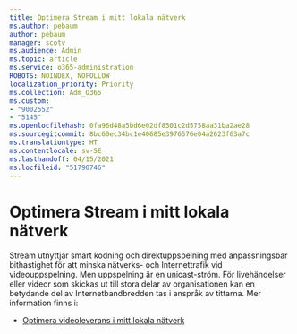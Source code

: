 ```yaml
---
title: Optimera Stream i mitt lokala nätverk
ms.author: pebaum
author: pebaum
manager: scotv
ms.audience: Admin
ms.topic: article
ms.service: o365-administration
ROBOTS: NOINDEX, NOFOLLOW
localization_priority: Priority
ms.collection: Adm_O365
ms.custom:
- "9002552"
- "5145"
ms.openlocfilehash: 0fa96d48a5bd6e02df8501c2d5758aa31ba2ae28
ms.sourcegitcommit: 8bc60ec34bc1e40685e3976576e04a2623f63a7c
ms.translationtype: HT
ms.contentlocale: sv-SE
ms.lasthandoff: 04/15/2021
ms.locfileid: "51790746"
---
```

# <a name="optimizing-stream-within-my-local-network"></a>Optimera Stream i mitt lokala nätverk

Stream utnyttjar smart kodning och direktuppspelning med anpassningsbar bithastighet för att minska nätverks- och Internettrafik vid videouppspelning. Men uppspelning är en unicast-ström. För livehändelser eller videor som skickas ut till stora delar av organisationen kan en betydande del av Internetbandbredden tas i anspråk av tittarna. Mer information finns i:

- [Optimera videoleverans i mitt lokala nätverk](https://docs.microsoft.com/stream/network-overview#optimizing-video-delivery-within-my-local-network)
